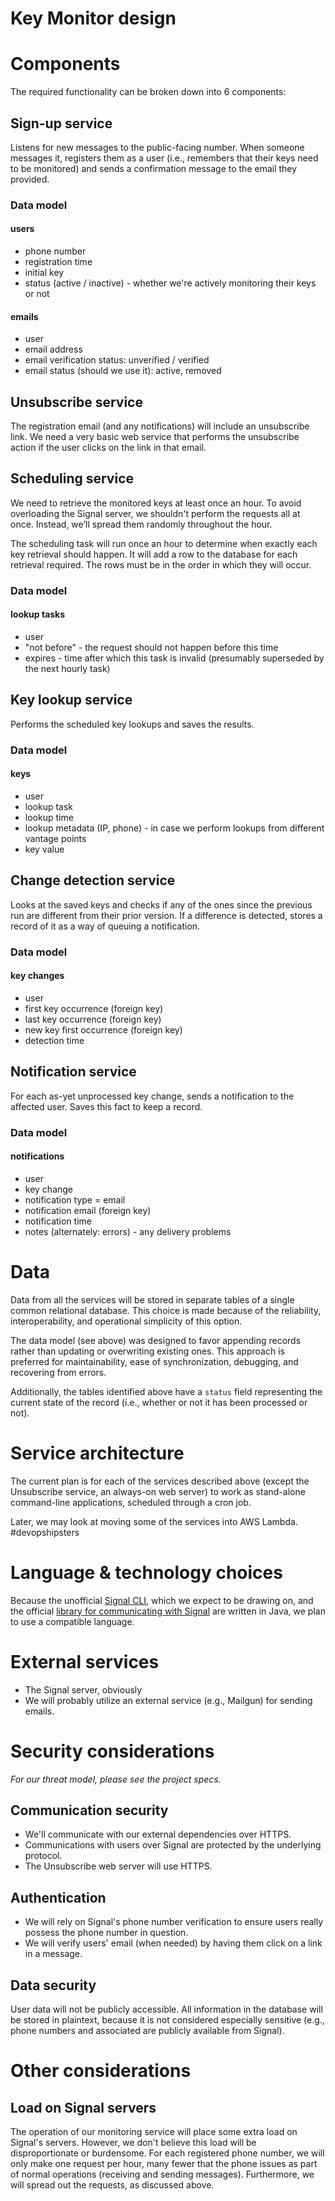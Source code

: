 Key Monitor design
==================

# Components
The required functionality can be broken down into 6 components:

## Sign-up service
Listens for new messages to the public-facing number. When someone messages it, registers them as a user (i.e., remembers that their keys need to be monitored) and sends a confirmation message to the email they provided.

### Data model
#### users
- phone number
- registration time
- initial key
- status (active / inactive) - whether we're actively monitoring their keys or not
#### emails
- user
- email address
- email verification status: unverified / verified
- email status (should we use it): active, removed

## Unsubscribe service
The registration email (and any notifications) will include an unsubscribe link. We need a very basic web service that performs the unsubscribe action if the user clicks on the link in that email.

## Scheduling service
We need to retrieve the monitored keys at least once an hour. To avoid overloading the Signal server, we shouldn't perform the requests all at once. Instead, we’ll spread them randomly throughout the hour.

The scheduling task will run once an hour to determine when exactly each key retrieval should happen. It will add a row to the database for each retrieval required. The rows must be in the order in which they will occur.

### Data model
#### lookup tasks
- user
- "not before" - the request should not happen before this time
- expires - time after which this task is invalid (presumably superseded by the next hourly task)

## Key lookup service
Performs the scheduled key lookups and saves the results.

### Data model
#### keys
- user
- lookup task
- lookup time
- lookup metadata (IP, phone) - in case we perform lookups from different vantage points
- key value

## Change detection service

Looks at the saved keys and checks if any of the ones since the previous run are different from their prior version. If a difference is detected, stores a record of it as a way of queuing a notification.

### Data model
#### key changes

- user
- first key occurrence (foreign key)
- last key occurrence (foreign key)
- new key first occurrence (foreign key)
- detection time

## Notification service

For each as-yet unprocessed key change, sends a notification to the affected user. Saves this fact to keep a record.

### Data model
#### notifications

- user
- key change
- notification type = email
- notification email (foreign key)
- notification time
- notes (alternately: errors) - any delivery problems

# Data

Data from all the services will be stored in separate tables of a single common relational database. This choice is made because of the reliability, interoperability, and operational simplicity of this option.

The data model (see above) was designed to favor appending records rather than updating or overwriting existing ones. This approach is preferred for maintainability, ease of synchronization, debugging, and recovering from errors.

Additionally, the tables identified above have a `status` field representing the current state of the record (i.e., whether or not it has been processed or not).

# Service architecture

The current plan is for each of the services described above (except the Unsubscribe service, an always-on web server) to work as stand-alone command-line applications, scheduled through a cron job.

Later, we may look at moving some of the services into AWS Lambda. #devopshipsters

# Language & technology choices

Because the unofficial [Signal CLI](https://github.com/AsamK/signal-cli), which we expect to be drawing on, and the official [library for communicating with Signal](https://github.com/WhisperSystems/libsignal-service-java) are written in Java, we plan to use a compatible language.

# External services

- The Signal server, obviously
- We will probably utilize an external service (e.g., Mailgun) for sending emails.

# Security considerations

_For our threat model, please see the project specs._

## Communication security

- We'll communicate with our external dependencies over HTTPS.
- Communications with users over Signal are protected by the underlying protocol.
- The Unsubscribe web server will use HTTPS.

## Authentication

- We will rely on Signal's phone number verification to ensure users really possess the phone number in question.
- We will verify users' email (when needed) by having them click on a link in a message.

## Data security

User data will not be publicly accessible. All information in the database will be stored in plaintext, because it is not considered especially sensitive (e.g., phone numbers and associated are publicly available from Signal).

# Other considerations

## Load on Signal servers

The operation of our monitoring service will place some extra load on Signal's servers. However, we don't believe this load will be disproportionate or burdensome. For each registered phone number, we will only make one request per hour, many fewer that the phone issues as part of normal operations (receiving and sending messages). Furthermore, we will spread out the requests, as discussed above.

